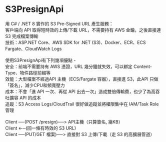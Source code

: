 # S3PresignApi

用 C# / .NET 8 實作的 S3 Pre-Signed URL 產生服務：\
客戶端向 API 取得短時效的上傳/下載 URL，不需要持有 AWS 金鑰，之後直接連 S3 完成檔案傳輸 \
技術：ASP.NET Core、AWS SDK for .NET (S3)、Docker、ECR、ECS Fargate、CloudWatch Logs\
\
使用S3PresignApi有下列幾項優點 - \
安全：前端不需要持有 AWS 憑證，URL 幾分鐘就失效，可以綁定 Content-Type、物件路徑前綴等\
效能：大型檔案不經過API 主機（ECS/Fargate 容器），直接進 S3，此API 只做「簽名」，減少CPU和頻寬壓力\
成本：不會「進 API 一次、再從 API 出去一次」造成雙倍傳輸費，也少了為高吞吐擴容 API 的成本\
追蹤：S3 Access Logs/CloudTrail 很好做追蹤並將權限集中在 IAM/Task Role 管理\
\
Client ──(POST /presign)──> API主機（只算簽名, 幾KB）\
Client ←─(回一條有時效的 S3 URL)\
Client ──(PUT/GET 檔案)──> 直接對 S3 上傳/下載（走 S3 的高擴展管道）

